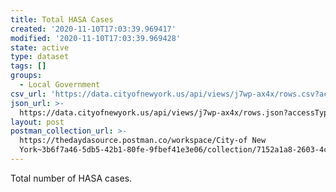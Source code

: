 ```yaml
---
title: Total HASA Cases
created: '2020-11-10T17:03:39.969417'
modified: '2020-11-10T17:03:39.969428'
state: active
type: dataset
tags: []
groups:
  - Local Government
csv_url: 'https://data.cityofnewyork.us/api/views/j7wp-ax4x/rows.csv?accessType=DOWNLOAD'
json_url: >-
  https://data.cityofnewyork.us/api/views/j7wp-ax4x/rows.json?accessType=DOWNLOAD
layout: post
postman_collection_url: >-
  https://thedaydasource.postman.co/workspace/City-of New
  York~3b6f7a46-5db5-42b1-80fe-9fbef41e3e06/collection/7152a1a8-2603-4cdb-b057-6f7fbb3d0561
---
```

Total number of HASA cases.
